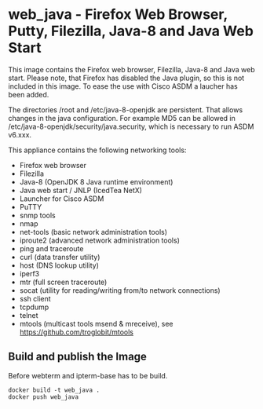 # web_java - Firefox Web Browser, Putty, Filezilla, Java-8 and Java Web Start

This image contains the Firefox web browser, Filezilla, Java-8 and
Java web start. Please note, that Firefox has disabled
the Java plugin, so this is not included in this image.
To ease the use with Cisco ASDM a laucher has been added.

The directories /root and /etc/java-8-openjdk are persistent.
That allows changes in the java configuration. For example
MD5 can be allowed in /etc/java-8-openjdk/security/java.security,
which is necessary to run ASDM v6.xxx.

This appliance contains the following networking tools:

- Firefox web browser
- Filezilla
- Java-8 (OpenJDK 8 Java runtime environment)
- Java web start / JNLP (IcedTea NetX)
- Launcher for Cisco ASDM
- PuTTY
- snmp tools
- nmap
- net-tools (basic network administration tools)
- iproute2 (advanced network administration tools)
- ping and traceroute
- curl (data transfer utility)
- host (DNS lookup utility)
- iperf3
- mtr (full screen traceroute)
- socat (utility for reading/writing from/to network connections)
- ssh client
- tcpdump
- telnet
- mtools (multicast tools msend & mreceive),
  see https://github.com/troglobit/mtools

## Build and publish the Image

Before webterm and ipterm-base has to be build.

```
docker build -t web_java .
docker push web_java
```
